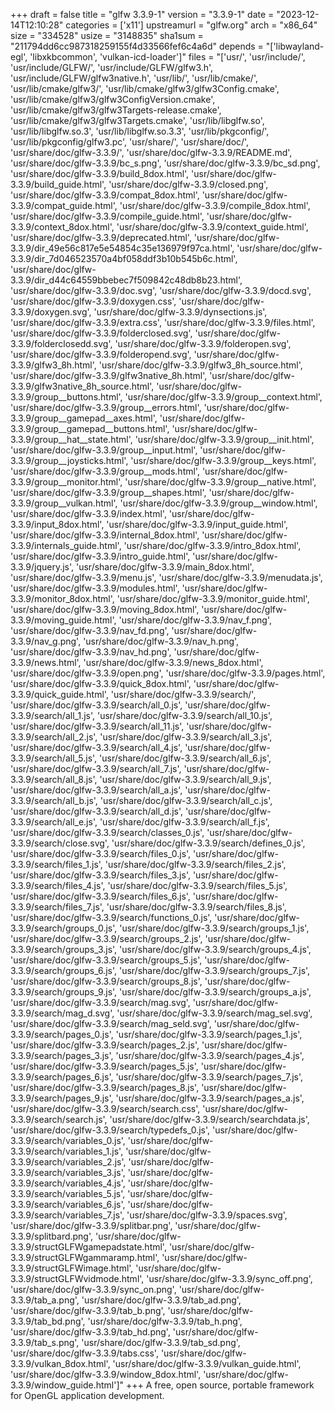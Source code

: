 +++
draft = false
title = "glfw 3.3.9-1"
version = "3.3.9-1"
date = "2023-12-14T12:10:28"
categories = ['x11']
upstreamurl = "glfw.org"
arch = "x86_64"
size = "334528"
usize = "3148835"
sha1sum = "211794dd6cc987318259155f4d33566fef6c4a6d"
depends = "['libwayland-egl', 'libxkbcommon', 'vulkan-icd-loader']"
files = "['usr/', 'usr/include/', 'usr/include/GLFW/', 'usr/include/GLFW/glfw3.h', 'usr/include/GLFW/glfw3native.h', 'usr/lib/', 'usr/lib/cmake/', 'usr/lib/cmake/glfw3/', 'usr/lib/cmake/glfw3/glfw3Config.cmake', 'usr/lib/cmake/glfw3/glfw3ConfigVersion.cmake', 'usr/lib/cmake/glfw3/glfw3Targets-release.cmake', 'usr/lib/cmake/glfw3/glfw3Targets.cmake', 'usr/lib/libglfw.so', 'usr/lib/libglfw.so.3', 'usr/lib/libglfw.so.3.3', 'usr/lib/pkgconfig/', 'usr/lib/pkgconfig/glfw3.pc', 'usr/share/', 'usr/share/doc/', 'usr/share/doc/glfw-3.3.9/', 'usr/share/doc/glfw-3.3.9/README.md', 'usr/share/doc/glfw-3.3.9/bc_s.png', 'usr/share/doc/glfw-3.3.9/bc_sd.png', 'usr/share/doc/glfw-3.3.9/build_8dox.html', 'usr/share/doc/glfw-3.3.9/build_guide.html', 'usr/share/doc/glfw-3.3.9/closed.png', 'usr/share/doc/glfw-3.3.9/compat_8dox.html', 'usr/share/doc/glfw-3.3.9/compat_guide.html', 'usr/share/doc/glfw-3.3.9/compile_8dox.html', 'usr/share/doc/glfw-3.3.9/compile_guide.html', 'usr/share/doc/glfw-3.3.9/context_8dox.html', 'usr/share/doc/glfw-3.3.9/context_guide.html', 'usr/share/doc/glfw-3.3.9/deprecated.html', 'usr/share/doc/glfw-3.3.9/dir_49e56c817e5e54854c35e136979f97ca.html', 'usr/share/doc/glfw-3.3.9/dir_7d046523570a4bf058ddf3b10b545b6c.html', 'usr/share/doc/glfw-3.3.9/dir_d44c64559bbebec7f509842c48db8b23.html', 'usr/share/doc/glfw-3.3.9/doc.svg', 'usr/share/doc/glfw-3.3.9/docd.svg', 'usr/share/doc/glfw-3.3.9/doxygen.css', 'usr/share/doc/glfw-3.3.9/doxygen.svg', 'usr/share/doc/glfw-3.3.9/dynsections.js', 'usr/share/doc/glfw-3.3.9/extra.css', 'usr/share/doc/glfw-3.3.9/files.html', 'usr/share/doc/glfw-3.3.9/folderclosed.svg', 'usr/share/doc/glfw-3.3.9/folderclosedd.svg', 'usr/share/doc/glfw-3.3.9/folderopen.svg', 'usr/share/doc/glfw-3.3.9/folderopend.svg', 'usr/share/doc/glfw-3.3.9/glfw3_8h.html', 'usr/share/doc/glfw-3.3.9/glfw3_8h_source.html', 'usr/share/doc/glfw-3.3.9/glfw3native_8h.html', 'usr/share/doc/glfw-3.3.9/glfw3native_8h_source.html', 'usr/share/doc/glfw-3.3.9/group__buttons.html', 'usr/share/doc/glfw-3.3.9/group__context.html', 'usr/share/doc/glfw-3.3.9/group__errors.html', 'usr/share/doc/glfw-3.3.9/group__gamepad__axes.html', 'usr/share/doc/glfw-3.3.9/group__gamepad__buttons.html', 'usr/share/doc/glfw-3.3.9/group__hat__state.html', 'usr/share/doc/glfw-3.3.9/group__init.html', 'usr/share/doc/glfw-3.3.9/group__input.html', 'usr/share/doc/glfw-3.3.9/group__joysticks.html', 'usr/share/doc/glfw-3.3.9/group__keys.html', 'usr/share/doc/glfw-3.3.9/group__mods.html', 'usr/share/doc/glfw-3.3.9/group__monitor.html', 'usr/share/doc/glfw-3.3.9/group__native.html', 'usr/share/doc/glfw-3.3.9/group__shapes.html', 'usr/share/doc/glfw-3.3.9/group__vulkan.html', 'usr/share/doc/glfw-3.3.9/group__window.html', 'usr/share/doc/glfw-3.3.9/index.html', 'usr/share/doc/glfw-3.3.9/input_8dox.html', 'usr/share/doc/glfw-3.3.9/input_guide.html', 'usr/share/doc/glfw-3.3.9/internal_8dox.html', 'usr/share/doc/glfw-3.3.9/internals_guide.html', 'usr/share/doc/glfw-3.3.9/intro_8dox.html', 'usr/share/doc/glfw-3.3.9/intro_guide.html', 'usr/share/doc/glfw-3.3.9/jquery.js', 'usr/share/doc/glfw-3.3.9/main_8dox.html', 'usr/share/doc/glfw-3.3.9/menu.js', 'usr/share/doc/glfw-3.3.9/menudata.js', 'usr/share/doc/glfw-3.3.9/modules.html', 'usr/share/doc/glfw-3.3.9/monitor_8dox.html', 'usr/share/doc/glfw-3.3.9/monitor_guide.html', 'usr/share/doc/glfw-3.3.9/moving_8dox.html', 'usr/share/doc/glfw-3.3.9/moving_guide.html', 'usr/share/doc/glfw-3.3.9/nav_f.png', 'usr/share/doc/glfw-3.3.9/nav_fd.png', 'usr/share/doc/glfw-3.3.9/nav_g.png', 'usr/share/doc/glfw-3.3.9/nav_h.png', 'usr/share/doc/glfw-3.3.9/nav_hd.png', 'usr/share/doc/glfw-3.3.9/news.html', 'usr/share/doc/glfw-3.3.9/news_8dox.html', 'usr/share/doc/glfw-3.3.9/open.png', 'usr/share/doc/glfw-3.3.9/pages.html', 'usr/share/doc/glfw-3.3.9/quick_8dox.html', 'usr/share/doc/glfw-3.3.9/quick_guide.html', 'usr/share/doc/glfw-3.3.9/search/', 'usr/share/doc/glfw-3.3.9/search/all_0.js', 'usr/share/doc/glfw-3.3.9/search/all_1.js', 'usr/share/doc/glfw-3.3.9/search/all_10.js', 'usr/share/doc/glfw-3.3.9/search/all_11.js', 'usr/share/doc/glfw-3.3.9/search/all_2.js', 'usr/share/doc/glfw-3.3.9/search/all_3.js', 'usr/share/doc/glfw-3.3.9/search/all_4.js', 'usr/share/doc/glfw-3.3.9/search/all_5.js', 'usr/share/doc/glfw-3.3.9/search/all_6.js', 'usr/share/doc/glfw-3.3.9/search/all_7.js', 'usr/share/doc/glfw-3.3.9/search/all_8.js', 'usr/share/doc/glfw-3.3.9/search/all_9.js', 'usr/share/doc/glfw-3.3.9/search/all_a.js', 'usr/share/doc/glfw-3.3.9/search/all_b.js', 'usr/share/doc/glfw-3.3.9/search/all_c.js', 'usr/share/doc/glfw-3.3.9/search/all_d.js', 'usr/share/doc/glfw-3.3.9/search/all_e.js', 'usr/share/doc/glfw-3.3.9/search/all_f.js', 'usr/share/doc/glfw-3.3.9/search/classes_0.js', 'usr/share/doc/glfw-3.3.9/search/close.svg', 'usr/share/doc/glfw-3.3.9/search/defines_0.js', 'usr/share/doc/glfw-3.3.9/search/files_0.js', 'usr/share/doc/glfw-3.3.9/search/files_1.js', 'usr/share/doc/glfw-3.3.9/search/files_2.js', 'usr/share/doc/glfw-3.3.9/search/files_3.js', 'usr/share/doc/glfw-3.3.9/search/files_4.js', 'usr/share/doc/glfw-3.3.9/search/files_5.js', 'usr/share/doc/glfw-3.3.9/search/files_6.js', 'usr/share/doc/glfw-3.3.9/search/files_7.js', 'usr/share/doc/glfw-3.3.9/search/files_8.js', 'usr/share/doc/glfw-3.3.9/search/functions_0.js', 'usr/share/doc/glfw-3.3.9/search/groups_0.js', 'usr/share/doc/glfw-3.3.9/search/groups_1.js', 'usr/share/doc/glfw-3.3.9/search/groups_2.js', 'usr/share/doc/glfw-3.3.9/search/groups_3.js', 'usr/share/doc/glfw-3.3.9/search/groups_4.js', 'usr/share/doc/glfw-3.3.9/search/groups_5.js', 'usr/share/doc/glfw-3.3.9/search/groups_6.js', 'usr/share/doc/glfw-3.3.9/search/groups_7.js', 'usr/share/doc/glfw-3.3.9/search/groups_8.js', 'usr/share/doc/glfw-3.3.9/search/groups_9.js', 'usr/share/doc/glfw-3.3.9/search/groups_a.js', 'usr/share/doc/glfw-3.3.9/search/mag.svg', 'usr/share/doc/glfw-3.3.9/search/mag_d.svg', 'usr/share/doc/glfw-3.3.9/search/mag_sel.svg', 'usr/share/doc/glfw-3.3.9/search/mag_seld.svg', 'usr/share/doc/glfw-3.3.9/search/pages_0.js', 'usr/share/doc/glfw-3.3.9/search/pages_1.js', 'usr/share/doc/glfw-3.3.9/search/pages_2.js', 'usr/share/doc/glfw-3.3.9/search/pages_3.js', 'usr/share/doc/glfw-3.3.9/search/pages_4.js', 'usr/share/doc/glfw-3.3.9/search/pages_5.js', 'usr/share/doc/glfw-3.3.9/search/pages_6.js', 'usr/share/doc/glfw-3.3.9/search/pages_7.js', 'usr/share/doc/glfw-3.3.9/search/pages_8.js', 'usr/share/doc/glfw-3.3.9/search/pages_9.js', 'usr/share/doc/glfw-3.3.9/search/pages_a.js', 'usr/share/doc/glfw-3.3.9/search/search.css', 'usr/share/doc/glfw-3.3.9/search/search.js', 'usr/share/doc/glfw-3.3.9/search/searchdata.js', 'usr/share/doc/glfw-3.3.9/search/typedefs_0.js', 'usr/share/doc/glfw-3.3.9/search/variables_0.js', 'usr/share/doc/glfw-3.3.9/search/variables_1.js', 'usr/share/doc/glfw-3.3.9/search/variables_2.js', 'usr/share/doc/glfw-3.3.9/search/variables_3.js', 'usr/share/doc/glfw-3.3.9/search/variables_4.js', 'usr/share/doc/glfw-3.3.9/search/variables_5.js', 'usr/share/doc/glfw-3.3.9/search/variables_6.js', 'usr/share/doc/glfw-3.3.9/search/variables_7.js', 'usr/share/doc/glfw-3.3.9/spaces.svg', 'usr/share/doc/glfw-3.3.9/splitbar.png', 'usr/share/doc/glfw-3.3.9/splitbard.png', 'usr/share/doc/glfw-3.3.9/structGLFWgamepadstate.html', 'usr/share/doc/glfw-3.3.9/structGLFWgammaramp.html', 'usr/share/doc/glfw-3.3.9/structGLFWimage.html', 'usr/share/doc/glfw-3.3.9/structGLFWvidmode.html', 'usr/share/doc/glfw-3.3.9/sync_off.png', 'usr/share/doc/glfw-3.3.9/sync_on.png', 'usr/share/doc/glfw-3.3.9/tab_a.png', 'usr/share/doc/glfw-3.3.9/tab_ad.png', 'usr/share/doc/glfw-3.3.9/tab_b.png', 'usr/share/doc/glfw-3.3.9/tab_bd.png', 'usr/share/doc/glfw-3.3.9/tab_h.png', 'usr/share/doc/glfw-3.3.9/tab_hd.png', 'usr/share/doc/glfw-3.3.9/tab_s.png', 'usr/share/doc/glfw-3.3.9/tab_sd.png', 'usr/share/doc/glfw-3.3.9/tabs.css', 'usr/share/doc/glfw-3.3.9/vulkan_8dox.html', 'usr/share/doc/glfw-3.3.9/vulkan_guide.html', 'usr/share/doc/glfw-3.3.9/window_8dox.html', 'usr/share/doc/glfw-3.3.9/window_guide.html']"
+++
A free, open source, portable framework for OpenGL application development.